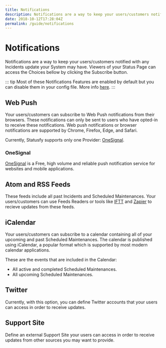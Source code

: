 ```yaml
---
title: Notifications
description: Notifications are a way to keep your users/customers notified with any Incidents update your System may have. Viewers of your Status Page can access the Choices bellow by clicking the Subscribe button.
date: 2018-10-12T17:28:04Z
permalink: /guide/notifications
---
```


# Notifications <Badge text="0.2.0+"/>

Notifications are a way to keep your users/customers notified with any Incidents update your System may have. Viewers of your Status Page can access the Choices bellow by clicking the Subscribe button.

::: tip
Most of these Notifications Features are enabled by default but you can disable them in your config file. More info [here](../config/README.md#notifications).
:::

## Web Push <Badge text="0.4.0+"/>

Your users/customers can subscribe to Web Push notifications from their browsers. These notifications can only be sent to users who have opted-in to receive these notifications. Web push notifications or browser notifications are supported by Chrome, Firefox, Edge, and Safari.

Currently, Statusfy supports only one Provider: [OneSignal](#onesignal).

### OneSignal <Badge text="0.4.0+"/>

[OneSignal][onesignal-home] is a Free, high volume and reliable push notification service for websites and mobile applications.

## Atom and RSS Feeds <Badge text="0.2.0+"/>

These feeds include all past Incidents and Scheduled Maintenances. Your users/customers can use Feeds Readers or tools like [IFTT][iftt-rss] and [Zapier][zapier-rss] to recieve updates from these feeds.

## iCalendar <Badge text="0.2.0+"/>

Your users/customers can subscribe to a calendar containing all of your upcoming and past Scheduled Maintenances. The calendar is published using iCalendar, a popular format which is supported by most modern calendar applications.

These are the events that are included in the Calendar:

- All active and completed Scheduled Maintenances.
- All upcoming Scheduled Maintenances.


## Twitter <Badge text="0.2.0+"/>

Currently, with this option, you can define Twitter accounts that your users can access in order to receive updates.

## Support Site <Badge text="0.2.0+"/>

Define an external Support Site your users can access in order to receive updates from other sources you may want to provide.



[iftt-rss]: https://ifttt.com/feed
[zapier-rss]: https://zapier.com/apps/rss/integrations
[onesignal-home]: https://onesignal.com/
